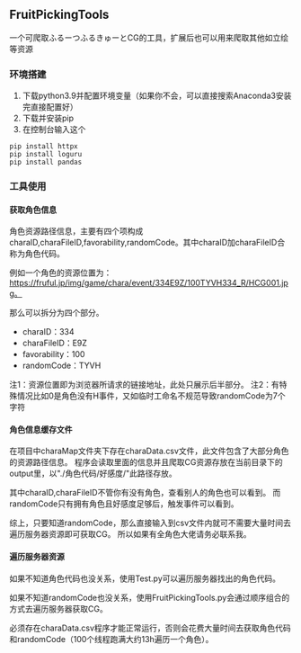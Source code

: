 ## FruitPickingTools
一个可爬取ふるーつふるきゅーとCG的工具，扩展后也可以用来爬取其他如立绘等资源
### 环境搭建
1. 下载python3.9并配置环境变量（如果你不会，可以直接搜索Anaconda3安装完直接配置好）
2. 下载并安装pip
3. 在控制台输入这个
```shell
pip install httpx
pip install loguru
pip install pandas
```
### 工具使用

#### 获取角色信息
角色资源路径信息，主要有四个项构成charaID,charaFileID,favorability,randomCode。其中charaID加charaFileID合称为角色代码。

例如一个角色的资源位置为：https://fruful.jp/img/game/chara/event/334E9Z/100TYVH334_R/HCG001.jpg。

那么可以拆分为四个部分。

- charaID：334
- charaFileID：E9Z
- favorability：100
- randomCode：TYVH

注1：资源位置即为浏览器所请求的链接地址，此处只展示后半部分。
注2：有特殊情况比如0是角色没有H事件，又如临时工命名不规范导致randomCode为7个字符

#### 角色信息缓存文件
在项目中charaMap文件夹下存在charaData.csv文件，此文件包含了大部分角色的资源路径信息。
程序会读取里面的信息并且爬取CG资源存放在当前目录下的output里，以"./角色代码/好感度/"此路径存放。

其中charaID,charaFileID不管你有没有角色，查看别人的角色也可以看到。
而randomCode只有拥有角色且好感度足够后，触发事件可以看到。

综上，只要知道randomCode，那么直接输入到csv文件内就可不需要大量时间去遍历服务器资源即可获取CG。
所以如果有全角色大佬请务必联系我。

#### 遍历服务器资源
如果不知道角色代码也没关系，使用Test.py可以遍历服务器找出的角色代码。

如果不知道randomCode也没关系，使用FruitPickingTools.py会通过顺序组合的方式去遍历服务器获取CG。

必须存在charaData.csv程序才能正常运行，否则会花费大量时间去获取角色代码和randomCode（100个线程跑满大约13h遍历一个角色）。

